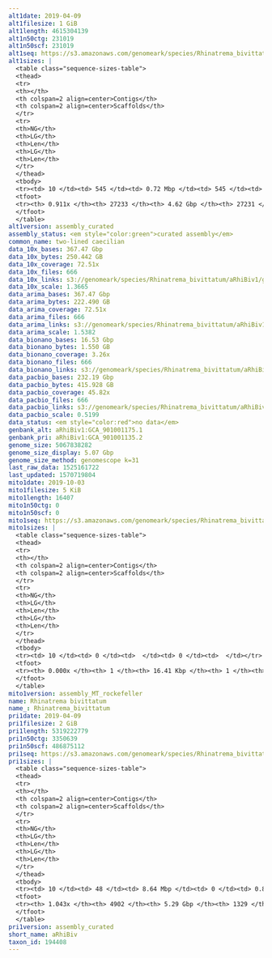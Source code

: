 ```yaml
---
alt1date: 2019-04-09
alt1filesize: 1 GiB
alt1length: 4615304139
alt1n50ctg: 231019
alt1n50scf: 231019
alt1seq: https://s3.amazonaws.com/genomeark/species/Rhinatrema_bivittatum/aRhiBiv1/assembly_curated/aRhiBiv1.alt.cur.20190409.fasta.gz
alt1sizes: |
  <table class="sequence-sizes-table">
  <thead>
  <tr>
  <th></th>
  <th colspan=2 align=center>Contigs</th>
  <th colspan=2 align=center>Scaffolds</th>
  </tr>
  <tr>
  <th>NG</th>
  <th>LG</th>
  <th>Len</th>
  <th>LG</th>
  <th>Len</th>
  </tr>
  </thead>
  <tbody>
  <tr><td> 10 </td><td> 545 </td><td> 0.72 Mbp </td><td> 545 </td><td> 0.72 Mbp </td></tr>  <tr><td> 20 </td><td> 1391 </td><td> 0.51 Mbp </td><td> 1391 </td><td> 0.51 Mbp </td></tr>  <tr><td> 30 </td><td> 2523 </td><td> 392.37 Kbp </td><td> 2523 </td><td> 392.37 Kbp </td></tr>  <tr><td> 40 </td><td> 4006 </td><td> 299.18 Kbp </td><td> 4006 </td><td> 299.18 Kbp </td></tr>  <tr style="background-color:#cccccc;"><td> 50 </td><td> 5940 </td><td> 231.02 Kbp </td><td> 5940 </td><td> 231.02 Kbp </td></tr>  <tr><td> 60 </td><td> 8452 </td><td> 176.28 Kbp </td><td> 8452 </td><td> 176.28 Kbp </td></tr>  <tr><td> 70 </td><td> 11779 </td><td> 131.49 Kbp </td><td> 11779 </td><td> 131.49 Kbp </td></tr>  <tr><td> 80 </td><td> 16417 </td><td> 89.74 Kbp </td><td> 16417 </td><td> 89.74 Kbp </td></tr>  <tr><td> 90 </td><td> 24732 </td><td> 32.97 Kbp </td><td> 24732 </td><td> 32.97 Kbp </td></tr>  <tr><td> 100 </td><td> 0 </td><td>  </td><td> 0 </td><td>  </td></tr>  </tbody>
  <tfoot>
  <tr><th> 0.911x </th><th> 27233 </th><th> 4.62 Gbp </th><th> 27231 </th><th> 4.62 Gbp </th></tr>
  </tfoot>
  </table>
alt1version: assembly_curated
assembly_status: <em style="color:green">curated assembly</em>
common_name: two-lined caecilian
data_10x_bases: 367.47 Gbp
data_10x_bytes: 250.442 GB
data_10x_coverage: 72.51x
data_10x_files: 666
data_10x_links: s3://genomeark/species/Rhinatrema_bivittatum/aRhiBiv1/genomic_data/10x/<br>
data_10x_scale: 1.3665
data_arima_bases: 367.47 Gbp
data_arima_bytes: 222.490 GB
data_arima_coverage: 72.51x
data_arima_files: 666
data_arima_links: s3://genomeark/species/Rhinatrema_bivittatum/aRhiBiv1/genomic_data/arima/<br>
data_arima_scale: 1.5382
data_bionano_bases: 16.53 Gbp
data_bionano_bytes: 1.550 GB
data_bionano_coverage: 3.26x
data_bionano_files: 666
data_bionano_links: s3://genomeark/species/Rhinatrema_bivittatum/aRhiBiv1/genomic_data/bionano/<br>
data_pacbio_bases: 232.19 Gbp
data_pacbio_bytes: 415.928 GB
data_pacbio_coverage: 45.82x
data_pacbio_files: 666
data_pacbio_links: s3://genomeark/species/Rhinatrema_bivittatum/aRhiBiv1/genomic_data/pacbio/<br>
data_pacbio_scale: 0.5199
data_status: <em style="color:red">no data</em>
genbank_alt: aRhiBiv1:GCA_901001175.1
genbank_pri: aRhiBiv1:GCA_901001135.2
genome_size: 5067838282
genome_size_display: 5.07 Gbp
genome_size_method: genomescope k=31
last_raw_data: 1525161722
last_updated: 1570719804
mito1date: 2019-10-03
mito1filesize: 5 KiB
mito1length: 16407
mito1n50ctg: 0
mito1n50scf: 0
mito1seq: https://s3.amazonaws.com/genomeark/species/Rhinatrema_bivittatum/aRhiBiv1/assembly_MT_rockefeller/aRhiBiv1.MT.20191003.fasta.gz
mito1sizes: |
  <table class="sequence-sizes-table">
  <thead>
  <tr>
  <th></th>
  <th colspan=2 align=center>Contigs</th>
  <th colspan=2 align=center>Scaffolds</th>
  </tr>
  <tr>
  <th>NG</th>
  <th>LG</th>
  <th>Len</th>
  <th>LG</th>
  <th>Len</th>
  </tr>
  </thead>
  <tbody>
  <tr><td> 10 </td><td> 0 </td><td>  </td><td> 0 </td><td>  </td></tr>  <tr><td> 20 </td><td> 0 </td><td>  </td><td> 0 </td><td>  </td></tr>  <tr><td> 30 </td><td> 0 </td><td>  </td><td> 0 </td><td>  </td></tr>  <tr><td> 40 </td><td> 0 </td><td>  </td><td> 0 </td><td>  </td></tr>  <tr style="background-color:#cccccc;"><td> 50 </td><td> 0 </td><td style="background-color:#ff8888;">  </td><td> 0 </td><td style="background-color:#ff8888;">  </td></tr>  <tr><td> 60 </td><td> 0 </td><td>  </td><td> 0 </td><td>  </td></tr>  <tr><td> 70 </td><td> 0 </td><td>  </td><td> 0 </td><td>  </td></tr>  <tr><td> 80 </td><td> 0 </td><td>  </td><td> 0 </td><td>  </td></tr>  <tr><td> 90 </td><td> 0 </td><td>  </td><td> 0 </td><td>  </td></tr>  <tr><td> 100 </td><td> 0 </td><td>  </td><td> 0 </td><td>  </td></tr>  </tbody>
  <tfoot>
  <tr><th> 0.000x </th><th> 1 </th><th> 16.41 Kbp </th><th> 1 </th><th> 16.41 Kbp </th></tr>
  </tfoot>
  </table>
mito1version: assembly_MT_rockefeller
name: Rhinatrema bivittatum
name_: Rhinatrema_bivittatum
pri1date: 2019-04-09
pri1filesize: 2 GiB
pri1length: 5319222779
pri1n50ctg: 3350639
pri1n50scf: 486875112
pri1seq: https://s3.amazonaws.com/genomeark/species/Rhinatrema_bivittatum/aRhiBiv1/assembly_curated/aRhiBiv1.pri.cur.20190409.fasta.gz
pri1sizes: |
  <table class="sequence-sizes-table">
  <thead>
  <tr>
  <th></th>
  <th colspan=2 align=center>Contigs</th>
  <th colspan=2 align=center>Scaffolds</th>
  </tr>
  <tr>
  <th>NG</th>
  <th>LG</th>
  <th>Len</th>
  <th>LG</th>
  <th>Len</th>
  </tr>
  </thead>
  <tbody>
  <tr><td> 10 </td><td> 48 </td><td> 8.64 Mbp </td><td> 0 </td><td> 0.84 Gbp </td></tr>  <tr><td> 20 </td><td> 117 </td><td> 6.48 Mbp </td><td> 1 </td><td> 0.83 Gbp </td></tr>  <tr><td> 30 </td><td> 206 </td><td> 5.07 Mbp </td><td> 1 </td><td> 0.83 Gbp </td></tr>  <tr><td> 40 </td><td> 318 </td><td> 4.08 Mbp </td><td> 2 </td><td> 0.60 Gbp </td></tr>  <tr style="background-color:#cccccc;"><td> 50 </td><td> 455 </td><td style="background-color:#88ff88;"> 3.35 Mbp </td><td> 3 </td><td style="background-color:#88ff88;"> 486.88 Mbp </td></tr>  <tr><td> 60 </td><td> 623 </td><td> 2.70 Mbp </td><td> 4 </td><td> 387.03 Mbp </td></tr>  <tr><td> 70 </td><td> 838 </td><td> 2.05 Mbp </td><td> 6 </td><td> 313.51 Mbp </td></tr>  <tr><td> 80 </td><td> 1128 </td><td> 1.49 Mbp </td><td> 7 </td><td> 277.53 Mbp </td></tr>  <tr><td> 90 </td><td> 1560 </td><td> 0.89 Mbp </td><td> 10 </td><td> 103.41 Mbp </td></tr>  <tr><td> 100 </td><td> 2556 </td><td> 254.22 Kbp </td><td> 16 </td><td> 63.94 Mbp </td></tr>  </tbody>
  <tfoot>
  <tr><th> 1.043x </th><th> 4902 </th><th> 5.29 Gbp </th><th> 1329 </th><th> 5.32 Gbp </th></tr>
  </tfoot>
  </table>
pri1version: assembly_curated
short_name: aRhiBiv
taxon_id: 194408
---
```

